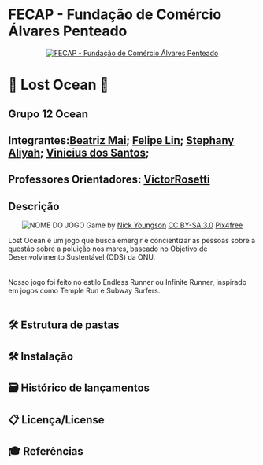 # FECAP - Fundação de Comércio Álvares Penteado

<p align="center">
<a href= "https://www.fecap.br/"><img src="https://encrypted-tbn0.gstatic.com/images?q=tbn:ANd9GcRhZPrRa89Kma0ZZogxm0pi-tCn_TLKeHGVxywp-LXAFGR3B1DPouAJYHgKZGV0XTEf4AE&usqp=CAU" alt="FECAP - Fundação de Comércio Álvares Penteado" border="0"></a>
</p>

# 🌊 Lost Ocean 🌊

## Grupo 12 Ocean

## Integrantes:<a href="https://github.com/1546455">Beatriz Mai</a>; <a href="https://github.com/1500341276">Felipe Lin</a>; <a href="https://github.com/StephanyAliyah">Stephany Aliyah</a>; <a href="https://github.com/ViniSantos09">Vinicius dos Santos</a>;

## Professores Orientadores: <a href="https://www.linkedin.com/in/victorbarq/">VictorRosetti</a>

## Descrição

<p align="center">
<img src="https://pix4free.org/assets/library/2021-01-20/originals/game.jpg" alt="NOME DO JOGO" border="0">
  Game by <a href="http://www.nyphotographic.com/">Nick Youngson</a> <a rel="license" href="https://creativecommons.org/licenses/by-sa/3.0/">CC BY-SA 3.0</a> <a href="http://pix4free.org/">Pix4free</a>
</p>

Lost Ocean é um jogo que busca emergir e concientizar as pessoas sobre a questão sobre a poluição nos mares, baseado no Objetivo de Desenvolvimento Sustentável (ODS) da ONU.  
<br><br>
Nosso jogo foi feito no estilo Endless Runner ou Infinite Runner, inspirado em jogos como Temple Run e Subway Surfers.
<br><br>

## 🛠 Estrutura de pastas

## 🛠 Instalação

## 🗃 Histórico de lançamentos

## 📋 Licença/License


## 🎓 Referências







